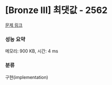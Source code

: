 # [Bronze III] 최댓값 - 2562 

[문제 링크](https://www.acmicpc.net/problem/2562) 

### 성능 요약

메모리: 900 KB, 시간: 4 ms

### 분류

구현(implementation)

